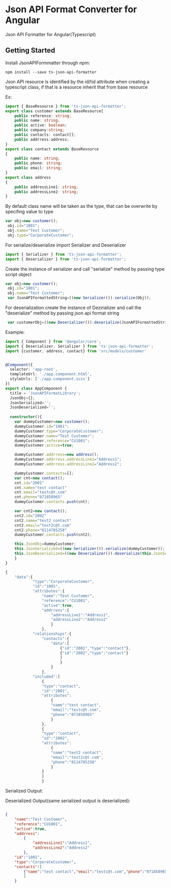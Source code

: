 # Json API Format Converter for Angular

Json API Formatter for Angular(Typescript)
## Getting Started
Install JsonAPIFormmatter through npm:
```angular2html
npm install --save ts-json-api-formatter
```
Json API resource is identified by the id/tid attribute
when creating a typescript class, if that is a resource inherit that from base resource

Ex:
```typescript
import { BaseResource } from 'ts-json-api-formatter';
export class customer extends BaseResource{
    public reference: string;  
    public name: string;
    public active: boolean;  
    public company:string;   
    public contacts: contact[];
    public addrress:address;
}
export class contact extends BaseResource
{
    public name: string;
    public phone: string;
    public email: string;
}
export class address
{
    public addressLine1: string;
    public addressLine2: string;
}

```
By default class name will be taken as the type, that can be overwrite by specifing value to type
```typescript
var obj=new customer();
 obj.id="1001";
 obj.name="Test Customer";
 obj.type="CorporateCustomer";
```

For serialize/deserialize import Serializer and Deserializer

```typescript
import { Serializer } from 'ts-json-api-formatter';
import { Deserializer } from 'ts-json-api-formatter';
```

Create the instance of serializer and call "serialize" method by passing type script object
```typescript
var obj=new customer();
 obj.id="1001";
 obj.name="Test Customer";
 var JsonAPIFormattedString=((new Serializer()).serialize(Obj));
```
For deserialization create the instance of Dezirializer and call the "deserialize" method by passing json api format string
```typescript
 var customerObj=((new Deserializer()).deserialize(JsonAPIFormattedString));
```
Example: 

```typescript
import { Component } from '@angular/core';
import { Deserializer, Serializer } from 'ts-json-api-formatter';
import {customer, address, contact} from 'src/models/customer'


@Component({
  selector: 'app-root',
  templateUrl: './app.component.html',
  styleUrls: ['./app.component.scss']
})
export class AppComponent {
  title = 'JsonAPIFormatLibrary';
  JsonObj={};
  JsonSerialized='';
  JsonDeserialized='';
  
  constructor(){
    var dummyCustomer=new customer();
    dummyCustomer.id="1001";
    dummyCustomer.type="CorporateCustomer";
    dummyCustomer.name="Test Customer";
    dummyCustomer.reference="CU1001";
    dummyCustomer.active=true;    

    dummyCustomer.addrress=new address();
    dummyCustomer.addrress.addressLine1="Address1";
    dummyCustomer.addrress.addressLine2="Address2";

    dummyCustomer.contacts=[];
    var cnt=new contact();
    cnt.id="2001" 
    cnt.name="test contact"
    cnt.email="testc@t.com"
    cnt.phone="071858965"
    dummyCustomer.contacts.push(cnt);

    var cnt2=new contact();
    cnt2.id="2002" 
    cnt2.name="test2 contact"
    cnt2.email="test2c@t.com"
    cnt2.phone="0114785258"
    dummyCustomer.contacts.push(cnt2);

    this.JsonObj=dummyCustomer;
    this.JsonSerialized=((new Serializer()).serialize(dummyCustomer));
    this.JsonDeserialized=((new Deserializer()).deserialize(this.JsonSerialized));
    }
}
```
```javascript
{
    "data":{
            "type":"CorporateCustomer",
            "id":"1001",
            "attributes":{
                "name":"Test Customer",
                "reference":"CU1001",
                "active":true,
                "addrress":{
                    "addressLine1":"Address1",
                    "addressLine2":"Address2"
                    }
                },
            "relationships":{
                "contacts":{
                    "data":[
                        {"id":"2001","type":"contact"},
                        {"id":"2002","type":"contact"}
                        ]
                        }
                    }
                },
            "included":[
                {
                "type":"contact",
                "id":"2001",
                "attributes":
                    {
                    "name":"test contact",
                    "email":"testc@t.com",
                    "phone":"071858965"
                    }
                },
                {
                "type":"contact",
                "id":"2002",
                "attributes":
                    {
                    "name":"test2 contact",
                    "email":"test2c@t.com",
                    "phone":"0114785258"
                    }
                }
                ]
                }
```
Serialized Output:


Deserialized Output(same serialized output is deserialized):

```json

{
    "name":"Test Customer",
    "reference":"CU1001",
    "active":true,
    "addrress":
        {
            "addressLine1":"Address1",
            "addressLine2":"Address2"
        },
    "id":"1001",
    "type":"CorporateCustomer",
    "contacts":[
        {"name":"test contact","email":"testc@t.com","phone":"071858965","id":"2001","type":"contact"},{"name":"test2 contact","email":"test2c@t.com","phone":"0114785258","id":"2002","type":"contact"}
        ]
    }
```
